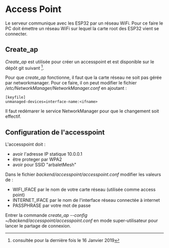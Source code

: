 # Access Point

Le serveur communique avec les ESP32 par un réseau WiFi. Pour ce faire le PC doit émettre un réseau WiFi sur lequel la carte root des ESP32 vient se connecter.


## Create_ap

_Create_ap_ est utilisée pour créer un accesspoint et est disponible sur le dépôt git suivant [](https://github.com/oblique/create_ap)[^1].

Pour que _create_ap_ fonctionne, il faut que la carte réseau <ifname> ne soit pas gérée par networkmanager. Pour ce faire, il on peut modifier le fichier _/etc/NetworkManager/NetworkManager.conf_ en ajoutant :
~~~~~~
[keyfile]
unmanaged-devices=interface-name:<ifname>
~~~~~~
Il faut redémarer le service NetworkManager pour que le changement soit effectif.

## Configuration de l'accesspoint

L'accesspoint doit :
- avoir l'adresse IP statique 10.0.0.1
- être proteger par WPA2
- avoir pour SSID "arbaletMesh"

Dans le fichier _backend/accesspoint/accesspoint.conf_ modifier les valeurs de :

- WIFI_IFACE par le nom de votre carte réseau (utilisée comme access point)
- INTERNET_IFACE par le nom de l'interface réseau connectée à internet
- PASSPHRASE par votre mot de passe

Entrer la commande _create_ap --config ~/backend/accesspoint/accesspoint.conf_ en mode super-utilisateur pour lancer le partage de connexion.

[^1]: consultée pour la dernière fois le 16 Janvier 2019
